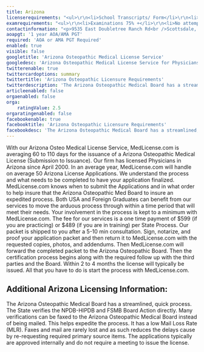 ```yaml
---
title: Arizona
licenserequirements: "<ul>\r\n<li>School Transcripts/ Form</li>\r\n<li>Internship/Residency/Fellowship Forms</li>\r\n<li>All State Med Licenses (past/present)</li>\r\n<li>COMLEX/NBOME Examination Scores</li>\r\n<li>Privileges for the Past 5 years</li>\r\n<li>Employment for the Past 5 years</li>\r\n<li>AOA Profile</li>\r\n</ul>"
examrequirements: "<ul>\r\n<li>Examinations 75% +</li>\r\n<li>No attempt limits - NBOME</li>\r\n<li>No year limit - NBOME</li>\r\n<li>1 year PGY - USA Grads</li>\r\n<li>State Exam Accepted if Pre-1975</li>\r\n<li>SPEX Exam Required if not Board Certified</li>\r\n<li>AOA Rotating Internship not Required</li>\r\n</ul>"
contactinformation: "<p>9535 East Doubletree Ranch Rd<br />Scottsdale, AZ 85258<br />Phone: (480) 657-7703<br />Fax: (480) 657-7715</p>\r\n<p><a href=\"http://www.azdo.gov/\">www.azdo.gov</a></p>"
aoapgt: '1 year AOA/AMA PGT'
required: 'AOA or AMA PGT Required'
enabled: true
visible: false
googletitle: 'Arizona Osteopathic Medical License Service'
googledesc: 'Arizona Osteopathic Medical License Service for Physicians applying for an State Osteopathic License with the Arizona Osteopathic Medical Licensing Board'
twitterenable: true
twittercardoptions: summary
twittertitle: 'Arizona Osteopathic Licensure Requirements'
twitterdescription: 'The Arizona Osteopathic Medical Board has a streamlined, quick process averaging 60 to 110 days for the issuance of a Arizona Osteopathic Medical License. The applications typically are approved internally and do not require a meeting to issue the license.'
articleenabled: false
orgaenabled: false
orga:
    ratingValue: 2.5
orgaratingenabled: false
facebookenable: true
facebooktitle: 'Arizona Osteopathic Licensure Requirements'
facebookdesc: 'The Arizona Osteopathic Medical Board has a streamlined, quick process averaging 60 to 110 days for the issuance of a Arizona Osteopathic Medical License. The applications typically are approved internally and do not require a meeting to issue the license.'
---
```


<p>With our Arizona Osteo Medical License Service, MedLicense.com is averaging 60 to 110 days for the issuance of a Arizona Osteopathic Medical License (Submission to Issuance). Our firm has licensed Physicians in Arizona since April 2000. In an average year, MedLicense.com will handle on average 50 Arizona License Applications. We understand the process and what needs to be completed to have your application finalized. MedLicense.com knows when to submit the Applications and in what order to help insure that the Arizona Osteopathic Med Board to insure an expedited process. Both USA and Foreign Graduates can benefit from our services to move the arduous process through within a time period that will meet their needs. Your involvement in the process is kept to a minimum with MedLicense.com. The fee for our services is a one time payment of $599 (if you are practicing) or $489 (if you are in training) per State Process. Our packet is shipped to you after a 5-10 min consultation. Sign, notarize, and proof your application packet and then return it to MedLicense.com with the requested copies, photos, and addendums. Then MedLicense.com will forward the completed packet to the Arizona Osteopathic Board. Then the certification process begins along with the required follow up with the third parties and the Board. Within 2 to 4 months the license will typically be issued. All that you have to do is start the process with MedLicense.com.</p>
<h2 id="mcetoc_1cec28p230">Additional Arizona Licensing Information:</h2>
<p>The Arizona Osteopathic Medical Board has a streamlined, quick process. The State verifies the NPDB-HIPDB and FSMB Board Action directly. Many verifications can be faxed to the Arizona Osteopathic Medical Board instead of being mailed. This helps expedite the process. It has a low Mail Loss Rate (MLR). Faxes and mail are rarely lost and as such reduces the delays cause by re-requesting required primary source items. The applications typically are approved internally and do not require a meeting to issue the license.</p>